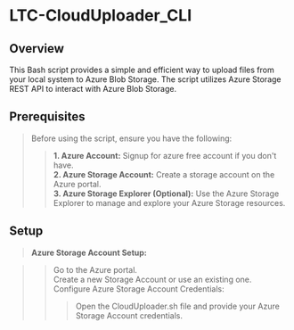 # LTC-CloudUploader_CLI

## Overview

This Bash script provides a simple and efficient way to upload files from your local system to Azure Blob Storage. The script utilizes Azure Storage REST API to interact with Azure Blob Storage.

## Prerequisites

>Before using the script, ensure you have the following:
>>**1. Azure Account:** Signup for azure free account if you don't have.<br>
>>**2. Azure Storage Account:** Create a storage account on the Azure portal. <br>
>>**3. Azure Storage Explorer (Optional):** Use the Azure Storage Explorer to manage and explore your Azure Storage resources.

## Setup

>**Azure Storage Account Setup:**

>>Go to the Azure portal. <br>
>>Create a new Storage Account or use an existing one.<br>
>>Configure Azure Storage Account Credentials:
>>>Open the CloudUploader.sh file and provide your Azure Storage Account credentials.